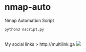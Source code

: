 # nmap-auto
Nmap Automation Script

```
python3 nscript.py
```
<br>
My social links > http://multilink.ga

<img src="https://i.imgur.com/8NCweHn.png">
